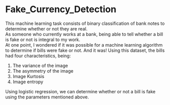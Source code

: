 # Fake_Currency_Detection

This machine learning task consists of binary classification of bank notes to determine whether or not they are real.  
As someone who currently works at a bank, being able to tell whether a bill is fake or not is integral to my work.  
At one point, I wondered if it was possible for a machine learning algorithm to determine if bills were fake or not.
And it was!  Using this dataset, the bills had four characteristics, being:

1. The variance of the image
2. The asymmetry of the image
3. Image Kurtosis
4. Image entropy

Using logistic regression, we can determine whether or not a bill is fake using the parameters mentioned above.  